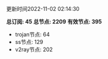 更新时间2022-11-02 02:14:30

**总订阅: 45**
**总节点: 2209**
**有效节点: 395**
- trojan节点: 64
- ss节点: 129
- v2ray节点: 202
